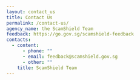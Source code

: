 ```yaml
---
layout: contact_us
title: Contact Us
permalink: /contact-us/
agency_name: the ScamShield Team
feedback: https://go.gov.sg/scamshield-feedback
contacts:
  - content:
      - phone: ""
      - email: feedback@scamshield.gov.sg
      - other: ""
    title: ScamShield Team
---
```

